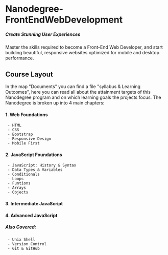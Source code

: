 # Nanodegree-FrontEndWebDevelopment
##### Create Stunning User Experiences
Master the skills required to become a Front-End Web Developer, and start building beautiful, responsive websites optimized for mobile and desktop performance.



## Course Layout

In the map "Documents" you can find a file "syllabus & Learning Outcomes", here you can read all about the attainment targets of this Nanodegree program and on which learning goals the projects focus.
The Nanodegree is broken up into 4 main chapters:


  #### 1. Web Foundations
     - HTML
     - CSS
     - Bootstrap
     - Responsive Design
     - Mobile First
     
  #### 2. JavaScript Foundations
     - JavaScript: History & Syntax
     - Data Types & Variables
     - Conditionals
     - Loops
     - Funtions
     - Arrays
     - Objects

  #### 3. Intermediate JavaScript
  #### 4. Advanced JavaScript

  ##### Also Covered:
     - Unix Shell
     - Version Control
     - Git & GitHub
